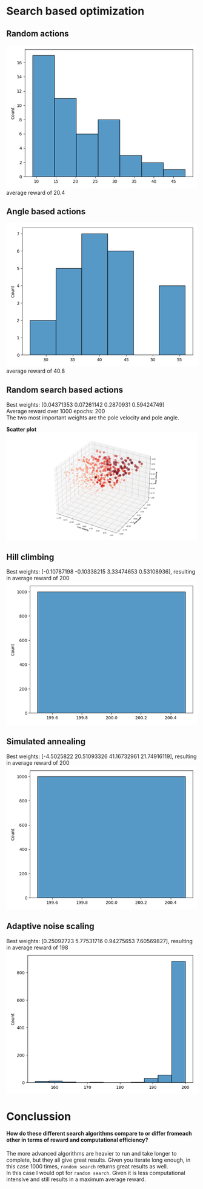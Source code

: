 # Search based optimization

## Random actions
![](plots/random_action.png)
average reward of 20.4

## Angle based actions
![](plots/angle_based.png)
average reward of 40.8

## Random search based actions
Best weights: [0.04371353 0.07261142 0.2870931  0.59424749]  
Average reward over 1000 epochs: 200  
The two most important weights are the pole velocity and pole angle.  

**Scatter plot**
![](plots/random_search.png)

## Hill climbing
Best weights: [-0.10787198 -0.10338215  3.33474653  0.53108936], resulting in average reward of 200
![](plots/hill_climbing.png)

## Simulated annealing
Best weights: [-4.5025822  20.51093326 41.16732961 21.74916119], resulting in average reward of 200
![](plots/hill_climbing.png)

## Adaptive noise scaling
Best weights: [0.25092723 5.77531716 0.94275653 7.60569827], resulting in average reward of 198
![](plots/adaptive_noise_scaling.png)

# Conclussion

#### How do these different search algorithms compare to or differ fromeach other in terms of reward and computational efficiency?
The more advanced algorithms are heavier to run and take longer to complete, but they all give great results.
Given you iterate long enough, in this case 1000 times, `random search` returns great results as well.  
In this case I would opt for `random search`. Given it is less computational intensive and still results in a maximum average reward. 
